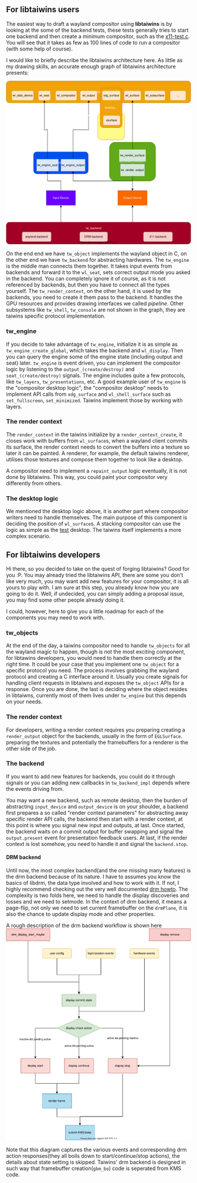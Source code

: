 ## For libtaiwins users

The easiest way to draft a wayland compositor using **libtaiwins** is by
looking at the some of the backend tests, these tests generally tries to start
one backend and then create a minimum compositor, such as the
[x11-test.c](https://github.com/taiwins/taiwins/tree/master/test/x11-test.c).
You will see that it takes as few as 100 lines of code to run a compositor
(with some help of course). 

I would like to briefly describe the libtaiwins architecture here. As little as
my drawing skills, an accurate enough graph of libtaiwins architecture
presents:

![](./imgs/libtaiwins-arch.svg)

On the end end we have `tw_object` implements the wayland object in C, on the
other end we have `tw_backend` for abstracting hardwares. The `tw_engine` is
the middle man connects them together. It takes input events from backends and
forward it to the `wl_seat`, sets correct output mode you asked in the
backend. You can completely ignore it of course, as it is not referenced by
backends, but then you have to connect all the types yourself. The
`tw_render_context`, on the other hand, it is used by the backends, you need to
create it them pass to the backend. It handles the GPU resources and provides
drawing interfaces we called *pipeline*. Other subsystems like `tw_shell`,
`tw_console` are not shown in the graph, they are taiwins specific protocol
implementation.

### tw\_engine

If you decide to take advantage of `tw_engine`, initialize it is as simple as
`tw_engine_create_global`, which takes the backend and `wl_display`. Then you
can query the engine some of the engine state (including output and seat)
later. `tw_engine` is event driven, you can implement the compositor logic by
listening to the `output_(create/destroy)` and `seat_(create/destroy)`
signals. The engine includes quite a few protocols, like `tw_layers`,
`tw_presentations`, etc. A good example user of `tw_engine` is the "compositor
desktop logic", the "compositor desktop" needs to implement API calls from
`xdg_surface` and `wl_shell_surface` such as `set_fullscreen`,
`set_minimized`. Taiwins implement those by working with layers.

### The render context

The `render_context` in the taiwins initialize by a `render_context_create`, it
closes work with buffers from `wl_surface`s, when a wayland client commits its
surface, the render context needs to convert the buffers into a texture so
later it can be painted. A renderer, for example, the default taiwins renderer,
utilises those textures and compose them together to look like a desktop. 

A compositor need to implement a `repaint_output` logic eventually, it is not
done by libtaiwins. This way, you could paint your compositor very differently
from others.

### The desktop logic

We mentioned the desktop logic above, it is another part where compositor
writers need to handle themselves. The main purpose of this component is
deciding the position of `wl_surface`s. A stacking compositor can use the
logic as simple as the
[test](https://github.com/taiwins/taiwins/tree/master/test/test_desktop.c)
desktop. The taiwins itself implements a more complex scenario. 

## For libtaiwins developers

Hi there, so you decided to take on the quest of forging libtaiwins? Good for
you :P. You may already tried the libtaiwins API, there are some you don't like
very much, you may want add new features for your compositor, it is all yours
to play with. I am sure at this step, you already know how you are going to do
it. Well, if undecided, you can simply adding a proposal issue, you may find
some other people already doing it.

I could, however, here to give you a little roadmap for each of the components
you may need to work with.

### tw\_objects

At the end of the day, a taiwins compositor need to handle `tw_objects` for all
the wayland magic to happen, though is not the most exciting component, for
libtawins developers, you would need to handle them correctly at the right
time. It could be your case that you implement one `tw_object` for a specific
protocol you need. The process involves grabbing the wayland protocol and
creating a C interface around it. Usually you create signals for handling
client requests in libtaiwns and exposes the `tw_object` APIs for a
response. Once you are done, the last is deciding where the object resides in
libtaiwns, currently most of them lives under `tw_engine` but this depends on
your needs.

### The render context

For developers, writing a render context requires you preparing creating a
`render_output` object for the backends, usually in the form of
`EGLSurface`. preparing the textures and potentially the framebuffers for a
renderer is the other side of the job.

### The backend

If you want to add new features for backends, you could do it through signals
or you can adding new callbacks in `tw_backend_impl` depends where the events
driving from. 

You may want a new backend, such as remote desktop, then the burden of
abstracting `input_device` and `output_device` is on your shoulder, a backend
first prepares a so called "render context parameters" for abstracting away
specific render API calls, the backend then start with a render context, at
this point is where you signal new input and outputs, at last. Once started,
the backend waits on a commit output for buffer swapping and signal the
`output.present` event for presentation feedback users. At last, if the render
context is lost somehow, you need to handle it and signal the `backend.stop`.

#### DRM backend

Until now, the most complex backend(and the one missing many features) is the
drm backend because of its nature. I have to assumes you know the
basics of libdrm, the data type involved and how to work with it. If not, I
highly recommend checking out the very well documented [drm
howto](https://github.com/dvdhrm/docs). The complexity is two folds here, we
need to handle the display discoveries and losses and we need to setmode.  In
the context of drm backend, it means a page-flip, not only we need to set
current framebuffer on the `drmPlane`, it is also the chance to update display
mode and other properties.

A rough description of the drm backend workflow is shown here
![](./imgs/drm-backend.svg)

Note that this diagram captures the various events and corresponding drm action
responses(they all boils down to start/continue/stop actions), the details
about state setting is skipped. Taiwins' drm backend is designed in such way
that framebuffer creation(`gbm_bo`) code is seperated from KMS code.
